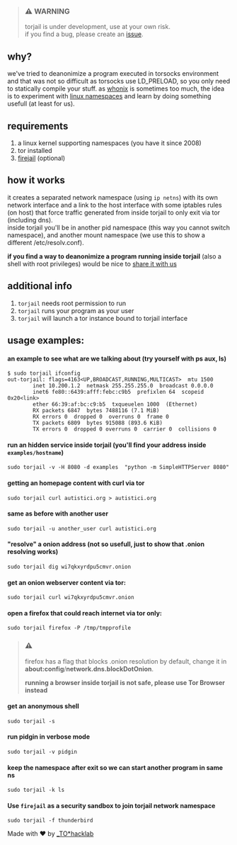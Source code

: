 > ### :warning: WARNING
> torjail is under development, use at your own risk.  
> if you find a bug, please create an [issue](https://github.com/torjail/torjail/issues).

## why?
we've tried to deanonimize a program executed in torsocks environment and that was not so difficult as torsocks use LD_PRELOAD, so you only need to statically compile your stuff.
as [whonix](https://www.whonix.org/) is sometimes too much, the idea is to experiment with [linux namespaces](http://man7.org/linux/man-pages/man7/namespaces.7.html) and learn by doing something usefull (at least for us).

## requirements
1. a linux kernel supporting namespaces (you have it since 2008)
1. tor installed
1. [firejail](https://firejail.wordpress.com/) (optional)


## how it works
it creates a separated network namespace (using `ip netns`) with its own network
interface and a link to the host interface with some iptables rules (on host)
that force traffic generated from inside torjail to only exit via tor (including dns).  
inside torjail you'll be in another pid namespace (this way you cannot switch
namespace), and another mount namespace (we use this to show a different /etc/resolv.conf).  

**if you find a way to deanonimize a program running inside torjail** (also a shell with root privileges) would be nice to [share it with us](https://github.com/torjail/torjail/issues)


## additional info
1. `torjail` needs root permission to run
1. `torjail` runs your program as your user
1. `torjail` will launch a tor instance bound to torjail interface


## usage examples: 

#### an example to see what are we talking about (try yourself with ps aux, ls)
```
$ sudo torjail ifconfig
out-torjail: flags=4163<UP,BROADCAST,RUNNING,MULTICAST>  mtu 1500
        inet 10.200.1.2  netmask 255.255.255.0  broadcast 0.0.0.0
        inet6 fe80::6439:afff:febc:c9b5  prefixlen 64  scopeid 0x20<link>
        ether 66:39:af:bc:c9:b5  txqueuelen 1000  (Ethernet)
        RX packets 6847  bytes 7488116 (7.1 MiB)
        RX errors 0  dropped 0  overruns 0  frame 0
        TX packets 6809  bytes 915088 (893.6 KiB)
        TX errors 0  dropped 0 overruns 0  carrier 0  collisions 0
```

#### run an hidden service inside torjail (you'll find your address inside `examples/hostname`)
`sudo torjail -v -H 8080 -d examples  "python -m SimpleHTTPServer 8080" `

#### getting an homepage content with curl via tor
`sudo torjail curl autistici.org > autistici.org `

#### same as before with another user
`sudo torjail -u another_user curl autistici.org`

#### "resolve" a onion address (not so usefull, just to show that .onion resolving works)
`sudo torjail dig wi7qkxyrdpu5cmvr.onion`

#### get an onion webserver content via tor:
`sudo torjail curl wi7qkxyrdpu5cmvr.onion`

#### open a firefox that could reach internet via tor only:
`sudo torjail firefox -P /tmp/tmpprofile`

> ### :warning:
> firefox has a flag that blocks .onion resolution by default, change it in **about:config**/**network.dns.blockDotOnion**.  
>
> **running a browser inside torjail is not safe, please use Tor Browser instead**

#### get an anonymous shell
`sudo torjail -s`

#### run pidgin in verbose mode
`sudo torjail -v pidgin`

#### keep the namespace after exit so we can start another program in same ns 
`sudo torjail -k ls`

#### Use `firejail` as a security sandbox to join torjail network namespace
`sudo torjail -f thunderbird`

Made with :heart: by [_TO*hacklab](https://autistici.org/underscore)
